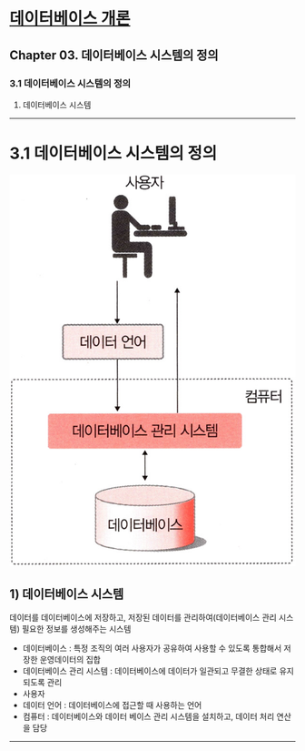
# <a href = "../README.md" target="_blank">데이터베이스 개론</a>
## Chapter 03. 데이터베이스 시스템의 정의
### 3.1 데이터베이스 시스템의 정의
1) 데이터베이스 시스템

---

# 3.1 데이터베이스 시스템의 정의


![DBS.jpg](img/DBS.jpg)

## 1) 데이터베이스 시스템
데이터를 데이터베이스에 저장하고, 저장된 데이터를 관리하여(데이터베이스 관리 시스템) 필요한 정보를 생성해주는 시스템

- 데이터베이스 : 특정 조직의 여러 사용자가 공유하여 사용할 수 있도록 통합해서 저장한 운영데이터의 집합
- 데이터베이스 관리 시스템 : 데이터베이스에 데이터가 일관되고 무결한 상태로 유지되도록 관리
- 사용자
- 데이터 언어 : 데이터베이스에 접근할 때 사용하는 언어
- 컴퓨터 : 데이터베이스와 데이터 베이스 관리 시스템을 설치하고, 데이터 처리 연산을 담당

---
